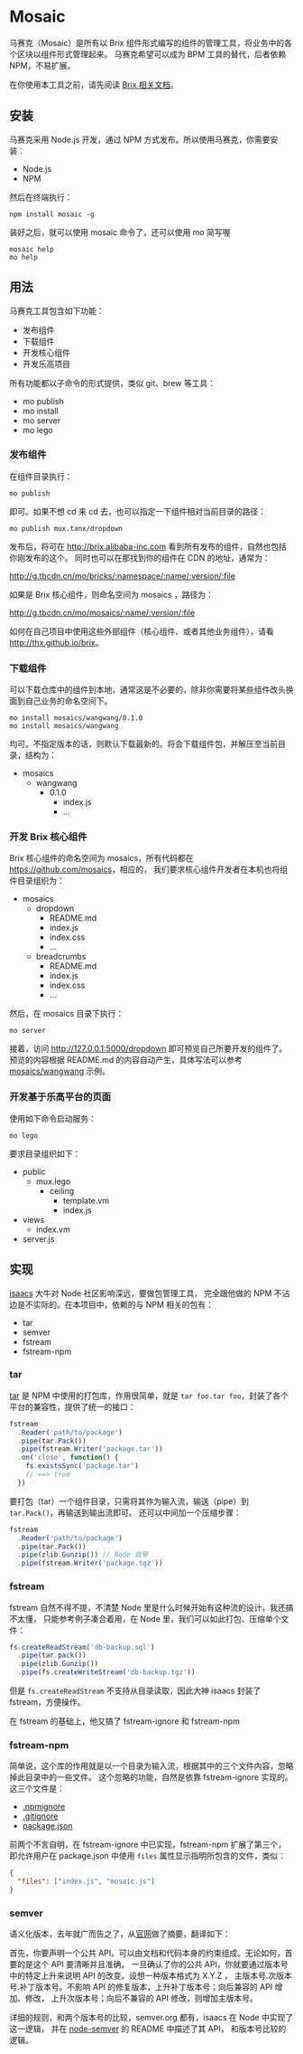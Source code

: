 # Mosaic

马赛克（Mosaic）是所有以 Brix 组件形式编写的组件的管理工具，将业务中的各个区块以组件形式管理起来。
马赛克希望可以成为 BPM 工具的替代，后者依赖 NPM，不易扩展。

在你使用本工具之前，请先阅读 [Brix 相关文档](http://thx.github.io/brix)。

## 安装

马赛克采用 Node.js 开发，通过 NPM 方式发布。所以使用马赛克，你需要安装：

- Node.js
- NPM

然后在终端执行：

```
npm install mosaic -g
```

装好之后，就可以使用 mosaic 命令了，还可以使用 mo 简写喔

```
mosaic help
mo help
```

## 用法

马赛克工具包含如下功能：

- 发布组件
- 下载组件
- 开发核心组件
- 开发乐高项目

所有功能都以子命令的形式提供，类似 git、brew 等工具：

- mo publish
- mo install
- mo server
- mo lego

### 发布组件

在组件目录执行：

```
mo publish
```

即可。如果不想 cd 来 cd 去，也可以指定一下组件相对当前目录的路径：

```
mo publish mux.tanx/dropdown
```

发布后，将可在 <http://brix.alibaba-inc.com> 看到所有发布的组件，自然也包括你刚发布的这个。
同时也可以在那找到你的组件在 CDN 的地址，通常为：

<http://g.tbcdn.cn/mo/bricks/:namespace/:name/:version/:file>

如果是 Brix 核心组件，则命名空间为 mosaics ，路径为：

<http://g.tbcdn.cn/mo/mosaics/:name/:version/:file>

如何在自己项目中使用这些外部组件（核心组件、或者其他业务组件），请看 <http://thx.github.io/brix>。

### 下载组件

可以下载仓库中的组件到本地，通常这是不必要的，除非你需要将某些组件改头换面到自己业务的命名空间下。

```
mo install mosaics/wangwang/0.1.0
mo install mosaics/wangwang
```

均可。不指定版本的话，则默认下载最新的。将会下载组件包，并解压至当前目录，结构为：

- mosaics
  - wangwang
    - 0.1.0
      - index.js
      - ...

### 开发 Brix 核心组件

Brix 核心组件的命名空间为 mosaics，所有代码都在 <https://github.com/mosaics>，相应的，
我们要求核心组件开发者在本机也将组件目录组织为：

- mosaics
  - dropdown
      - README.md
      - index.js
      - index.css
      - ...
  - breadcrumbs
      - README.md
      - index.js
      - index.css
      - ...

然后，在 mosaics 目录下执行：

```
mo server
```

接着，访问 <http://127.0.0.1:5000/dropdown> 即可预览自己所要开发的组件了。预览的内容根据
README.md 的内容自动产生，具体写法可以参考
[mosaics/wangwang](https://github.com/mosaics/wangwang) 示例。

### 开发基于乐高平台的页面

使用如下命令启动服务：

```
mo lego
```

要求目录组织如下：

- public
  - mux.lego
     - ceiling
         - template.vm
         - index.js
- views
  - index.vm
- server.js

## 实现

[isaacs](http://github.com/isaacs) 大牛对 Node 社区影响深远，要做包管理工具，
完全跟他做的 NPM 不沾边是不实际的。在本项目中，依赖的与 NPM 相关的包有：

 - tar
 - semver
 - fstream
 - fstream-npm

### tar

[tar](https://github.com/isaacs/node-tar) 是 NPM 中使用的打包库，作用很简单，就是
`tar foo.tar foo`，封装了各个平台的兼容性，提供了统一的接口：

```js
fstream
  .Reader('path/to/package')
  .pipe(tar.Pack())
  .pipe(fstream.Writer('package.tar'))
  .on('close', function() {
    fs.existsSync('package.tar')
    // ==> true
  })
```

要打包（tar）一个组件目录，只需将其作为输入流，输送（pipe）到 `tar.Pack()`，再输送到输出流即可。
还可以中间加一个压缩步骤：

```js
fstream
  .Reader('path/to/package')
  .pipe(tar.Pack())
  .pipe(zlib.Gunzip()) // Node 自带
  .pipe(fstream.Writer('package.tgz'))
```

### fstream

fstream 自然不得不提，不清楚 Node 里是什么时候开始有这种流的设计，我还搞不太懂，
只能参考例子凑合着用，在 Node 里，我们可以如此打包、压缩单个文件：

```js
fs.createReadStream('db-backup.sql')
  .pipe(tar.pack())
  .pipe(zlib.Gunzip())
  .pipe(fs.createWriteStream('db-backup.tgz'))
```

但是 `fs.createReadStream` 不支持从目录读取，因此大神 isaacs 封装了 fstream，方便操作。

在 fstream 的基础上，他又搞了 fstream-ignore 和 fstream-npm

### fstream-npm

简单说，这个库的作用就是以一个目录为输入流，根据其中的三个文件内容，忽略掉此目录中的一些文件。
这个忽略的功能，自然是依靠 fstream-ignore 实现的。这三个文件是：

 - [.npmignore](https://npmjs.org/doc/developers.html#Keeping-files-out-of-your-package)
 - [.gitignore](https://help.github.com/articles/ignoring-files)
 - [package.json](https://npmjs.org/doc/json.html)

前两个不言自明，在 fstream-ignore 中已实现，fstream-npm 扩展了第三个，即允许用户在
package.json 中使用 `files` 属性显示指明所包含的文件，类似：

```json
{
  "files": ["index.js", "mosaic.js"]
}
```

### semver

语义化版本，去年就广而告之了，从[官网](http://semver.org)做了摘要，翻译如下：

首先，你要声明一个公共 API。可以由文档和代码本身的约束组成。无论如何，首要的是这个 API 要清晰并且准确。
一旦确认了你的公共 API，你就要通过版本号中的特定上升来说明 API 的改变。设想一种版本格式为 X.Y.Z ，
主版本号.次版本号.补丁版本号。不影响 API 的修复版本，上升补丁版本号；向后兼容的 API 增加、修改，
上升次版本号；向后不兼容的 API 修改，则增加主版本号。

详细的规则，和两个版本号的比较，semver.org 都有，isaacs 在 Node 中实现了这一逻辑，
并在 [node-semver](https://github.com/isaacs/node-semver) 的 README 中描述了其 API，
和版本号比较的逻辑。


